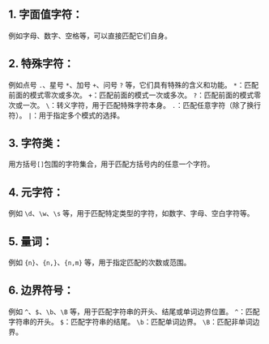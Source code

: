 ## 1. 字面值字符：
例如字母、数字、空格等，可以直接匹配它们自身。

## 2. 特殊字符：
例如点号 `.`、星号 `*`、加号 `+`、问号 `?` 等，它们具有特殊的含义和功能。
`*`：匹配前面的模式零次或多次。
`+`：匹配前面的模式一次或多次。
`?`：匹配前面的模式零次或一次。
`\`：转义字符，用于匹配特殊字符本身。
`.`：匹配任意字符（除了换行符）。
`|`：用于指定多个模式的选择。
## 3. 字符类：
用方括号`[]`包围的字符集合，用于匹配方括号内的任意一个字符。

## 4. 元字符：
例如 `\d`、`\w`、`\s` 等，用于匹配特定类型的字符，如数字、字母、空白字符等。

## 5. 量词：
例如 `{n}`、`{n,}`、`{n,m}` 等，用于指定匹配的次数或范围。

## 6. 边界符号：
例如 `^`、`$`、`\b`、`\B` 等，用于匹配字符串的开头、结尾或单词边界位置。
`^`：匹配字符串的开头。
`$`：匹配字符串的结尾。
`\b`：匹配单词边界。
`\B`：匹配非单词边界。

